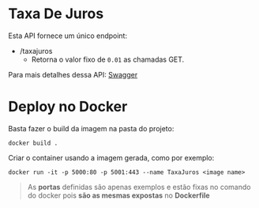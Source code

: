 ﻿# Taxa De Juros

Esta API fornece um único endpoint:

 - /taxajuros
	 - Retorna o valor fixo de `0.01` as chamadas GET.


Para mais detalhes dessa API: [Swagger](https://app.swaggerhub.com/apis-docs/lucas.fernando.martioli/TaxaJuros/1.0.0)

# Deploy no Docker

Basta fazer o build da imagem na pasta do projeto:

    docker build .

Criar o container usando a imagem gerada, como por exemplo:

    docker run -it -p 5000:80 -p 5001:443 --name TaxaJuros <image name>

> As **portas** definidas são apenas exemplos e estão fixas no comando do docker pois **são as mesmas expostas** no **Dockerfile**